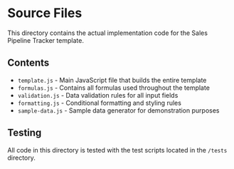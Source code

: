# Source Files

This directory contains the actual implementation code for the Sales Pipeline Tracker template.

## Contents

- `template.js` - Main JavaScript file that builds the entire template
- `formulas.js` - Contains all formulas used throughout the template
- `validation.js` - Data validation rules for all input fields
- `formatting.js` - Conditional formatting and styling rules
- `sample-data.js` - Sample data generator for demonstration purposes

## Testing

All code in this directory is tested with the test scripts located in the `/tests` directory.